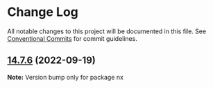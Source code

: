 # Change Log

All notable changes to this project will be documented in this file.
See [Conventional Commits](https://conventionalcommits.org) for commit guidelines.

## [14.7.6](https://github.com/nrwl/nx/compare/14.7.5...14.7.6) (2022-09-19)

**Note:** Version bump only for package nx
